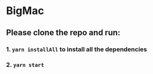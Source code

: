 # BigMac

## Please clone the repo and run:

### 1. `yarn installAll` to install all the dependencies

### 2. `yarn start`
